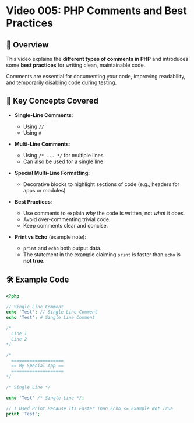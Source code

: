 # Video 005: PHP Comments and Best Practices

## 📝 Overview

This video explains the **different types of comments in PHP** and introduces some **best practices** for writing clean, maintainable code.  

Comments are essential for documenting your code, improving readability, and temporarily disabling code during testing.

## 📌 Key Concepts Covered

- **Single-Line Comments**:  
  - Using `//`  
  - Using `#`  

- **Multi-Line Comments**:  
  - Using `/* ... */` for multiple lines  
  - Can also be used for a single line  

- **Special Multi-Line Formatting**:  
  - Decorative blocks to highlight sections of code (e.g., headers for apps or modules)  

- **Best Practices**:  
  - Use comments to explain *why* the code is written, not *what* it does.  
  - Avoid over-commenting trivial code.  
  - Keep comments clear and concise.  

- **Print vs Echo** (example note):  
  - `print` and `echo` both output data.  
  - The statement in the example claiming `print` is faster than `echo` is **not true**.

## 🛠️ Example Code

```php
<?php

// Single Line Comment
echo 'Test'; // Single Line Comment
echo 'Test'; # Single Line Comment

/*
  Line 1
  Line 2
*/

/*
  ====================
  == My Special App ==
  ====================
*/

/* Single Line */

echo 'Test' /* Single Line */;

// I Used Print Because Its Faster Than Echo <= Example Not True
print 'Test';
